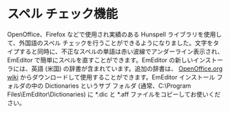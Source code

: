 # スペル チェック機能

OpenOffice、Firefox などで使用され実績のある Hunspell ライブラリを使用して、外国語のスペル チェックを行うことができるようになりました。文字をタイプすると同時に、不正なスペルの単語は赤い波線でアンダーライン表示され、EmEditor で簡単にスペルを直すことができます。EmEditor の新しいインストーラには、英語 (米国) の辞書が含まれています。追加の辞書は、 [OpenOffice.org wiki](https://wiki.openoffice.org/wiki/Dictionaries) からダウンロードして使用することができます。EmEditor インストール フォルダの中の Dictionaries というサブ フォルダ (通常、C:\\Program Files\\EmEditor\\Dictionaries) に \*.dic と \*.aff ファイルをコピーしてお使いください。